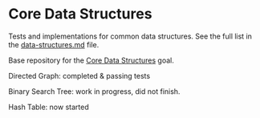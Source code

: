 # Core Data Structures

Tests and implementations for common data structures. See the full list in the [data-structures.md](data-structures.md) file.

Base repository for the [Core Data Structures](https://github.com/GuildCrafts/web-development-js/issues/128) goal.


Directed Graph: completed & passing tests

Binary Search Tree: work in progress, did not finish.

Hash Table: now started
